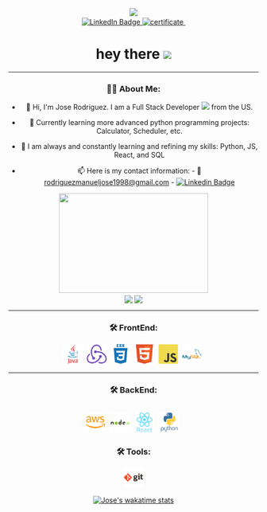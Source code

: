 <div id="header" align="center">
   <img src="https://media.giphy.com/media/L1R1tvI9svkIWwpVYr/giphy.gif"
</div>

<div id="badges">
  <a href="https://www.linkedin.com/in/jose-m-rodriguez-/">
    <img src="https://img.shields.io/badge/LinkedIn-blue?style=for-the-badge&logo=linkedin&logoColor=white" alt="LinkedIn Badge"/>
  </a>
  <a href="https://www.credly.com/badges/3dcb9f05-a24c-4ac7-8013-fd3d14d033d1/public_url">
    <img src="https://img.shields.io/badge/Certificate-TECH%20I.S.-green" alt="certificate"/>
  </a>
   <img src="https://komarev.com/ghpvc/?username=Jose-Rodriguez-22&style=flat-square&color=blue" alt=""/>
</div>
  
<h1>
  hey there
  <img src="https://media.giphy.com/media/hvRJCLFzcasrR4ia7z/giphy.gif" width="30px"/>
</h1>
   
---
   
 ### 👨‍💻 About Me:
   - 🔭 Hi, I'm Jose Rodriguez. I am a Full Stack Developer <img src="https://media.giphy.com/media/WUlplcMpOCEmTGBtBW/giphy.gif" width="30"> from the US.

- 🌱 Currently learning more advanced python programming projects: Calculator, Scheduler, etc.
- 🤔 I am always and constantly learning and refining my skills: Python, JS, React, and SQL 
- 📫 Here is my contact information: 
         -  📧rodriguezmanueljose1998@gmail.com
         - [![Linkedin Badge](https://img.shields.io/badge/-Jose-blue?style=flat&logo=Linkedin&logoColor=white)](https://www.linkedin.com/in/jose-m-rodriguez-/)
   
   
<div align="center">
  <img src="https://media.giphy.com/media/dWesBcTLavkZuG35MI/giphy.gif" width="300" height="200"/>
</div>

<div id="stats"
  <a href="https://github.com/Jose-Rodriguez-22/github-readme-stats">
    <img align="center" src="https://github-readme-stats.vercel.app/api?username=Jose-Rodriguez-22&show_icons=true&theme=synthwave" />
  </a>
  <a href="https://github.com/Jose-Rodriguez-22/github-readme-stats">
    <img align="center" src="https://github-readme-stats.vercel.app/api/top-langs/?username=Jose-Rodriguez-22&theme=synthwave&layout=compact" />
  </a>
 </div>

---


### 🛠️ FrontEnd:

<div>
   <img src="https://github.com/devicons/devicon/blob/master/icons/java/java-original-wordmark.svg" title="Java" alt="Java" width="40" height="40"/>&nbsp;
  <img src="https://github.com/devicons/devicon/blob/master/icons/redux/redux-original.svg" title="Redux" alt="Redux " width="40" height="40"/>&nbsp;
  <img src="https://github.com/devicons/devicon/blob/master/icons/css3/css3-plain-wordmark.svg"  title="CSS3" alt="CSS" width="40" height="40"/>&nbsp;
  <img src="https://github.com/devicons/devicon/blob/master/icons/html5/html5-original.svg" title="HTML5" alt="HTML" width="40" height="40"/>&nbsp;
  <img src="https://github.com/devicons/devicon/blob/master/icons/javascript/javascript-original.svg" title="JavaScript" alt="JavaScript" width="40" height="40"/>&nbsp;
  <img src="https://github.com/devicons/devicon/blob/master/icons/mysql/mysql-original-wordmark.svg" title="MySQL"  alt="MySQL" width="40" height="40"/>&nbsp;

  
</div>

---


### 🛠️ BackEnd:
  <img src="https://github.com/devicons/devicon/blob/master/icons/amazonwebservices/amazonwebservices-plain-wordmark.svg" title="AWS" alt="AWS" width="40" height="40"/>&nbsp;
   <img src="https://github.com/devicons/devicon/blob/master/icons/nodejs/nodejs-original-wordmark.svg" title="NodeJS" alt="NodeJS" width="40" height="40"/>&nbsp;
   <img src="https://github.com/devicons/devicon/blob/master/icons/react/react-original-wordmark.svg" title="React" alt="React" width="40" height="40"/>&nbsp;
  <img src="https://github.com/devicons/devicon/blob/master/icons/python/python-original-wordmark.svg" title="Python" alt="Python" width="40" height="40"/>&nbsp;
---


### 🛠️ Tools:
<div>
   <img src="https://github.com/devicons/devicon/blob/master/icons/git/git-original-wordmark.svg" title="Git" **alt="Git" width="40" height="40"/>
</div>

  <!--START_SECTION:waka-->
  [![Jose's wakatime stats](https://github-readme-stats.vercel.app/api/wakatime?username=Jose-Rodriguez-22)](https://github.com/Jose-Rodriguez-22/github-readme-stats)
  <!--END_SECTION:waka-->

